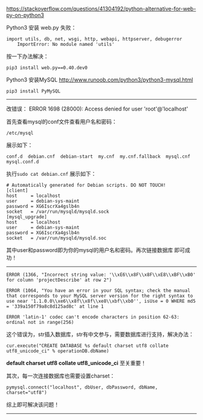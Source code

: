 ﻿https://stackoverflow.com/questions/41304192/python-alternative-for-web-py-on-python3

Python3 安装 web.py 失败： 
```
import utils, db, net, wsgi, http, webapi, httpserver, debugerror
    ImportError: No module named 'utils'
```
按一下办法解决：
```
pip3 install web.py==0.40.dev0
```

Python3 安装MySQL
http://www.runoob.com/python3/python3-mysql.html

```
pip3 install PyMySQL
```


----------


改错误：
ERROR 1698 (28000): Access denied for user 'root'@'localhost'

首先查看mysql的conf文件查看用户名和密码：

```
/etc/mysql
```
展示如下：
```
conf.d  debian.cnf  debian-start  my.cnf  my.cnf.fallback  mysql.cnf  mysql.conf.d
```
执行`sudo cat debian.cnf`
展示如下：
```
# Automatically generated for Debian scripts. DO NOT TOUCH!
[client]
host     = localhost
user     = debian-sys-maint
password = XG6IscrXa4gslb4n
socket   = /var/run/mysqld/mysqld.sock
[mysql_upgrade]
host     = localhost
user     = debian-sys-maint
password = XG6IscrXa4gslb4n
socket   = /var/run/mysqld/mysqld.soc
```

其中user和password即为你的mysql的用户名和密码。再次链接数据库 即可成功！


----------

```
ERROR (1366, "Incorrect string value: '\\xE6\\x8F\\x8F\\xE8\\xBF\\xB0' for column 'projectDescribe' at row 2")

ERROR (1064, "You have an error in your SQL syntax; check the manual that corresponds to your MySQL server version for the right syntax to use near '1.1.0.0\\xe6\\x8f\\x8f\\xe8\\xbf\\xb0'', isUse = 0 WHERE md5 = '339a150f79a8c8d125ad8c' at line 1

ERROR 'latin-1' codec can't encode characters in position 62-63: ordinal not in range(256)
```
这个错误为，str插入数据库，str有中文参与，需要数据库进行支持，解决办法：

```
cur.execute("CREATE DATABASE %s default charset utf8 collate utf8_unicode_ci" % operationDB.dbName)
```
**default charset utf8 collate utf8_unicode_ci** 至关重要！

其次，每一次连接数据库也需要设置charset：

```
pymysql.connect("localhost", dbUser, dbPassword, dbName, charset="utf8")
```
综上即可解决该问题！


----------
